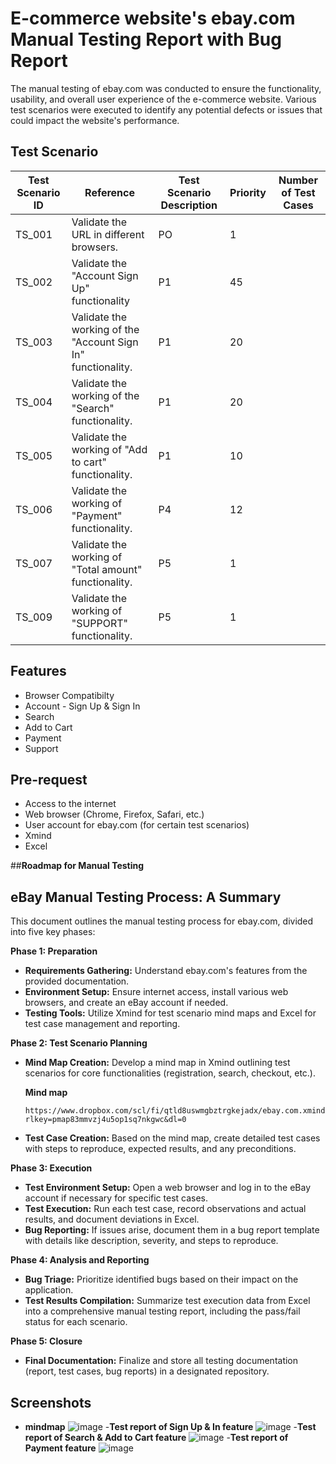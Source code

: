 
# E-commerce website's ebay.com Manual Testing Report with Bug Report

The manual testing of ebay.com was conducted to ensure the functionality, usability, and overall user experience of the e-commerce website. Various test scenarios were executed to identify any potential defects or issues that could impact the website's performance.

## Test Scenario
| Test Scenario ID | Reference | Test Scenario Description | Priority | Number of Test Cases |
|---|---|---|---|---|
| TS_001 | Validate the URL in different browsers. | PO | 1 |
| TS_002 | Validate the "Account Sign Up" functionality | P1 | 45 |
| TS_003 | Validate the working of the "Account Sign In" functionality. | P1 | 20 |
| TS_004 | Validate the working of the "Search" functionality. | P1 | 20 |
| TS_005 | Validate the working of "Add to cart" functionality. | P1 | 10 |
| TS_006 | Validate the working of "Payment" functionality. | P4 | 12 |
| TS_007 | Validate the working of "Total amount" functionality. | P5 | 1 |
| TS_009 | Validate the working of "SUPPORT" functionality. | P5 | 1 |

## Features
- Browser Compatibilty
- Account - Sign Up & Sign In
- Search
- Add to Cart
- Payment
- Support

## Pre-request
- Access to the internet
- Web browser (Chrome, Firefox, Safari, etc.)
- User account for ebay.com (for certain test scenarios)
- Xmind
- Excel

##**Roadmap for Manual Testing**

## eBay Manual Testing Process: A Summary

This document outlines the manual testing process for ebay.com, divided into five key phases:

**Phase 1: Preparation**

* **Requirements Gathering:** Understand ebay.com's features from the provided documentation.
* **Environment Setup:** Ensure internet access, install various web browsers, and create an eBay account if needed.
* **Testing Tools:** Utilize Xmind for test scenario mind maps and Excel for test case management and reporting.

**Phase 2: Test Scenario Planning**

* **Mind Map Creation:** Develop a mind map in Xmind outlining test scenarios for core functionalities (registration, search, checkout, etc.).

  **Mind map**
    ```console 
    https://www.dropbox.com/scl/fi/qtld8uswmgbztrgkejadx/ebay.com.xmind?rlkey=pmap83mmvzj4u5op1sq7nkgwc&dl=0
    ```
    
* **Test Case Creation:** Based on the mind map, create detailed test cases with steps to reproduce, expected results, and any preconditions.

**Phase 3: Execution**

* **Test Environment Setup:** Open a web browser and log in to the eBay account if necessary for specific test cases.
* **Test Execution:** Run each test case, record observations and actual results, and document deviations in Excel.
* **Bug Reporting:** If issues arise, document them in a bug report template with details like description, severity, and steps to reproduce.

**Phase 4: Analysis and Reporting**

* **Bug Triage:** Prioritize identified bugs based on their impact on the application.
* **Test Results Compilation:** Summarize test execution data from Excel into a comprehensive manual testing report, including the pass/fail status for each scenario.

**Phase 5: Closure**

* **Final Documentation:** Finalize and store all testing documentation (report, test cases, bug reports) in a designated repository.



## Screenshots

- **mindmap**
![image](https://github.com/abdul-muyeez/E-commerce-website-ebay.com-Manual-Testing-Report-with-testcase-Bug-Report-mindmap/assets/136342156/1a27ed62-d21a-4fd7-918d-64a1152b56c5)
-**Test report of Sign Up & In feature**
![image](https://github.com/abdul-muyeez/E-commerce-website-ebay.com-Manual-Testing-Report-with-testcase-Bug-Report-mindmap/assets/136342156/e0d1f8f7-5eda-466d-a569-0a502ff81dc8)
-**Test report of Search & Add to Cart feature**
![image](https://github.com/abdul-muyeez/E-commerce-website-ebay.com-Manual-Testing-Report-with-testcase-Bug-Report-mindmap/assets/136342156/6a6588bb-abec-4947-bd7a-2de95d6af077)
-**Test report of Payment feature**
![image](https://github.com/abdul-muyeez/E-commerce-website-ebay.com-Manual-Testing-Report-with-testcase-Bug-Report-mindmap/assets/136342156/d03b5dc9-5128-445a-8ed6-206208425e92)


